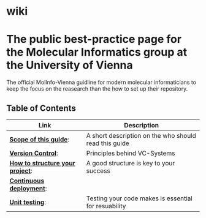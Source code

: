 # wiki
# The public best-practice page for the Molecular Informatics group at the University of Vienna

The official MolInfo-Vienna guidline for modern molecular informaticians to keep the focus on the reasearch than the how to set up their repository.

## Table of Contents
| Link | Description |
| ----------- | ----------- |
| [__Scope of this guide__](https://github.com/molinfo-vienna/wiki/SCOPE.md): | A short description on the who should read this guide |
| [__Version Control__](https://github.com/molinfo-vienna/wiki/VERSION_CONTROL.md): |  Principles behind VC-Systems  |
| [__How to structure your project__](https://github.com/molinfo-vienna/wiki/PROJECT_STRUCTURE.md): | A good structure is key to your success  |
| [__Continuous deployment__](https://github.com/molinfo-vienna/private_wiki/blob/main/CONTINUOUS_DEPLOYMENT.md):|  |
| [__Unit testing__](https://github.com/molinfo-vienna/wiki/UNIT_TESTING.md):   | Testing your code makes is essential for resuability |
